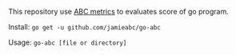 This repository use [ABC metrics](https://en.wikipedia.org/wiki/ABC_Software_Metric) to evaluates score of go program.

Install: `go get -u github.com/jamieabc/go-abc`

Usage: `go-abc [file or directory]`